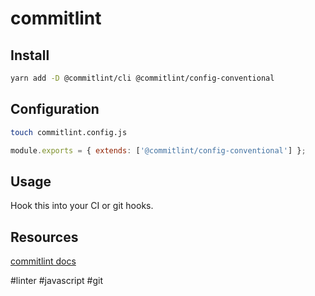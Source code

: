 # commitlint

## Install

```bash
yarn add -D @commitlint/cli @commitlint/config-conventional
```

## Configuration

```bash
touch commitlint.config.js
```

```js
module.exports = { extends: ['@commitlint/config-conventional'] };
```

## Usage

Hook this into your CI or git hooks.

## Resources

[commitlint docs][1]

[1]:	https://commitlint.js.org/#/

#linter #javascript #git
